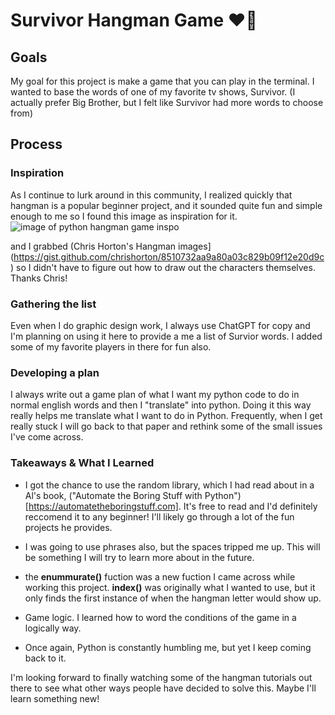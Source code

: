 # Survivor Hangman Game :heart_on_fire:

## Goals
My goal for this project is make a game that you can play in the terminal. I wanted to base the words of one of my favorite tv shows, Survivor. (I actually prefer Big Brother, but I felt like Survivor had more words to choose from)

## Process

### Inspiration
As I continue to lurk around in this community, I realized quickly that hangman is a popular beginner project, and it sounded quite fun and simple enough to me so I found this image as inspiration for it.
![image of python hangman game inspo](https://code-projects.org/wp-content/uploads/2019/11/Capture.png)


and I grabbed (Chris Horton's Hangman images](https://gist.github.com/chrishorton/8510732aa9a80a03c829b09f12e20d9c) so I didn't have to figure out how to draw out the characters themselves. Thanks Chris!

### Gathering the list
Even when I do graphic design work, I always use ChatGPT for copy and I'm planning on using it here to provide a me a list of Survior words. I added some of my favorite players in there for fun also.

### Developing a plan
I always write out a game plan of what I want my python code to do in normal english words and then I "translate" into python. Doing it this way really helps me translate what I want to do in Python. Frequently, when I get really stuck I will go back to that paper and rethink some of the small issues I've come across.

### Takeaways & What I Learned
- I got the chance to use the random library, which I had read about in a Al's book, ("Automate the Boring Stuff with Python")[https://automatetheboringstuff.com]. It's free to read and I'd definitely reccomend it to any beginner! I'll likely go through a lot of the fun projects he provides.

- I was going to use phrases also, but the spaces tripped me up. This will be something I will try to learn more about in the future.
- the **enummurate()** fuction was a new fuction I came across while working this project. **index()** was originally what I wanted to use, but it only finds the first instance of when the hangman letter would show up.

- Game logic. I learned how to word the conditions of the game in a logically way.
- Once again, Python is constantly humbling me, but yet I keep coming back to it. 

I'm looking forward to finally watching some of the hangman tutorials out there to see what other ways people have decided to solve this. Maybe I'll learn something new!
